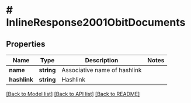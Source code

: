 # # InlineResponse2001ObitDocuments

## Properties

Name | Type | Description | Notes
------------ | ------------- | ------------- | -------------
**name** | **string** | Associative name of hashlink |
**hashlink** | **string** | Hashlink |

[[Back to Model list]](../../README.md#models) [[Back to API list]](../../README.md#endpoints) [[Back to README]](../../README.md)
